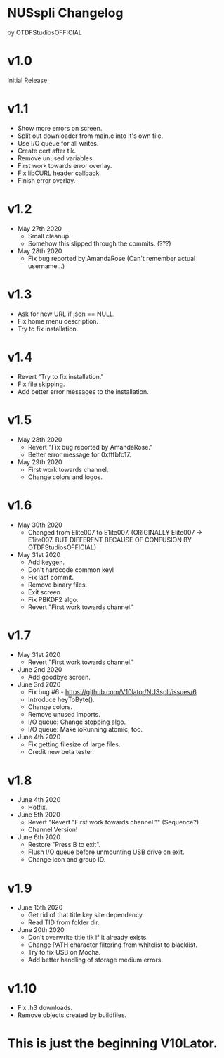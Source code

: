 # NUSspli Changelog
by OTDFStudiosOFFICIAL

# v1.0
Initial Release

# v1.1
* Show more errors on screen.
* Split out downloader from main.c into it's own file.
* Use I/O queue for all writes.
* Create cert after tik.
* Remove unused variables.
* First work towards error overlay.
* Fix libCURL header callback.
* Finish error overlay.

# v1.2
* May 27th 2020
  * Small cleanup.
  * Somehow this slipped through the commits. (???)
* May 28th 2020
  * Fix bug reported by AmandaRose (Can't remember actual username...)

# v1.3
* Ask for new URL if json == NULL.
* Fix home menu description.
* Try to fix installation.

# v1.4
* Revert "Try to fix installation."
* Fix file skipping.
* Add better error messages to the installation.

# v1.5
* May 28th 2020
  * Revert "Fix bug reported by AmandaRose."
  * Better error message for 0xfffbfc17.
* May 29th 2020
  * First work towards channel.
  * Change colors and logos.

# v1.6
* May 30th 2020
  * Changed from Elite007 to E1ite007. (ORIGINALLY Elite007 -> E1ite007. BUT DIFFERENT BECAUSE OF CONFUSION BY OTDFStudiosOFFICIAL)
* May 31st 2020
  * Add keygen.
  * Don't hardcode common key!
  * Fix last commit.
  * Remove binary files.
  * Exit screen.
  * Fix PBKDF2 algo.
  * Revert "First work towards channel."

# v1.7
* May 31st 2020
  * Revert "First work towards channel."
* June 2nd 2020
  * Add goodbye screen.
* June 3rd 2020
  * Fix bug #6 - https://github.com/V10lator/NUSspli/issues/6
  * Introduce heyToByte().
  * Change colors.
  * Remove unused imports.
  * I/O queue: Change stopping algo.
  * I/O queue: Make ioRunning atomic, too.
* June 4th 2020
  * Fix getting filesize of large files.
  * Credit new beta tester.

# v1.8
* June 4th 2020
  * Hotfix.
* June 5th 2020
  * Revert "Revert "First work towards channel."" (Sequence?)
  * Channel Version! 
* June 6th 2020
  * Restore "Press B to exit".
  * Flush I/O queue before unmounting USB drive on exit.
  * Change icon and group ID.

# v1.9
* June 15th 2020
  * Get rid of that title key site dependency.
  * Read TID from folder dir.
* June 20th 2020
  * Don't overwrite title.tik if it already exists.
  * Change PATH character filtering from whitelist to blacklist.
  * Try to fix USB on Mocha.
  * Add better handling of storage medium errors.
 
# v1.10
* Fix .h3 downloads.
* Remove objects created by buildfiles.

# This is just the beginning V10Lator.
